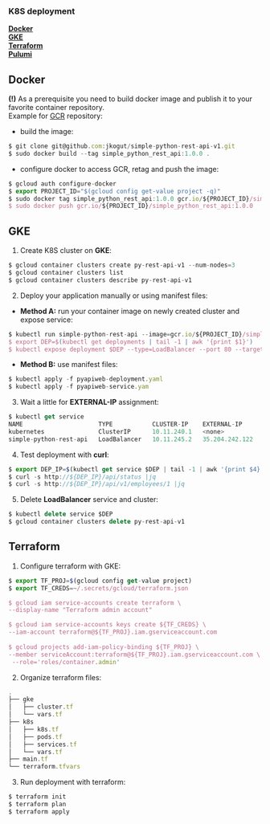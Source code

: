 ### K8S deployment
**[Docker](#docker)**<br>
**[GKE](#gke)**<br>
**[Terraform](#terraform)**<br>
**[Pulumi](#pulumi)**<br>

Docker
------

**(!)** As a prerequisite you need to build docker image and publish it to your favorite
container repository. <br> Example for [GCR](https://cloud.google.com/container-registry/) repository: 

- build the image:
```js
$ git clone git@github.com:jkogut/simple-python-rest-api-v1.git
$ sudo docker build --tag simple_python_rest_api:1.0.0 .
```
- configure docker to access GCR, retag and push the image:
```js
$ gcloud auth configure-docker
$ export PROJECT_ID="$(gcloud config get-value project -q)"
$ sudo docker tag simple_python_rest_api:1.0.0 gcr.io/${PROJECT_ID}/simple_python_rest_api:1.0.0
$ sudo docker push gcr.io/${PROJECT_ID}/simple_python_rest_api:1.0.0
```

GKE
---
1. Create K8S cluster on **GKE**:
```js
$ gcloud container clusters create py-rest-api-v1 --num-nodes=3
$ gcloud container clusters list
$ gcloud container clusters describe py-rest-api-v1
```

2. Deploy your application manually or using manifest files:

- **Method A:** run your container image on newly created cluster and expose service: 
```js
$ kubectl run simple-python-rest-api --image=gcr.io/${PROJECT_ID}/simple_python_rest_api:1.0.0 --port 5002
$ export DEP=$(kubectl get deployments | tail -1 | awk '{print $1}')
$ kubectl expose deployment $DEP --type=LoadBalancer --port 80 --target-port 5002
```

- **Method B:** use manifest files:
```js
$ kubectl apply -f pyapiweb-deployment.yaml
$ kubectl apply -f pyapiweb-service.yam
```

3. Wait a little for **EXTERNAL-IP** assignment:
```js
$ kubectl get service
NAME                     TYPE           CLUSTER-IP    EXTERNAL-IP      PORT(S)        AGE
kubernetes               ClusterIP      10.11.240.1   <none>           443/TCP        18m
simple-python-rest-api   LoadBalancer   10.11.245.2   35.204.242.122   80:31100/TCP   1m
```

4. Test deployment with **curl**:
```js
$ export DEP_IP=$(kubectl get service $DEP | tail -1 | awk '{print $4}')
$ curl -s http://${DEP_IP}/api/status |jq
$ curl -s http://${DEP_IP}/api/v1/employees/1 |jq
```

5. Delete **LoadBalancer** service and cluster:
```js
$ kubectl delete service $DEP
$ gcloud container clusters delete py-rest-api-v1
```

Terraform
---------

1. Configure terraform with GKE:

```js
$ export TF_PROJ=$(gcloud config get-value project)
$ export TF_CREDS=~/.secrets/gcloud/terraform.json

$ gcloud iam service-accounts create terraform \
--display-name "Terraform admin account"

$ gcloud iam service-accounts keys create ${TF_CREDS} \
--iam-account terraform@${TF_PROJ}.iam.gserviceaccount.com
 
$ gcloud projects add-iam-policy-binding ${TF_PROJ} \
--member serviceAccount:terraform@${TF_PROJ}.iam.gserviceaccount.com \
 --role='roles/container.admin'
 ```

2. Organize terraform files:

```js
.
├── gke
│   ├── cluster.tf
│   └── vars.tf
├── k8s
│   ├── k8s.tf
│   ├── pods.tf
│   ├── services.tf
│   └── vars.tf
├── main.tf
└── terraform.tfvars
```

3. Run deployment with terraform:

```js
$ terraform init
$ terraform plan
$ terraform apply 
```